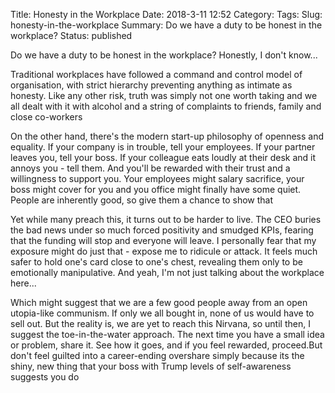 Title: Honesty in the Workplace
Date: 2018-3-11 12:52
Category:
Tags:
Slug: honesty-in-the-workplace
Summary: Do we have a duty to be honest in the workplace?
Status: published

Do we have a duty to be honest in the workplace? Honestly, I don't know...  

Traditional workplaces have followed a command and control model of organisation, with strict hierarchy preventing anything as intimate as honesty. Like any other risk, truth was simply not one worth taking and we all dealt with it with alcohol and a string of complaints to friends, family and close co-workers  

On the other hand, there's the modern start-up philosophy of openness and equality. If your company is in trouble, tell your employees. If your partner leaves you, tell your boss. If your colleague eats loudly at their desk and it annoys you - tell them. And you'll be rewarded with their trust and a willingness to support you. Your employees might salary sacrifice, your boss might cover for you and you office might finally have some quiet. People are inherently good, so give them a chance to show that  

Yet while many preach this, it turns out to be harder to live. The CEO buries the bad news under so much forced positivity and smudged KPIs, fearing that the funding will stop and everyone will leave. I personally fear that my exposure might do just that - expose me to ridicule or attack. It feels much safer to hold one's card close to one's chest, revealing them only to be emotionally manipulative. And yeah, I'm not just talking about the workplace here...  

Which might suggest that we are a few good people away from an open utopia-like communism. If only we all bought in, none of us would have to sell out. But the reality is, we are yet to reach this Nirvana, so until then, I suggest the toe-in-the-water approach. The next time you have a small idea or problem, share it. See how it goes, and if you feel rewarded, proceed.But don't feel guilted into a career-ending overshare simply because its the shiny, new thing that your boss with Trump levels of self-awareness suggests you do  
